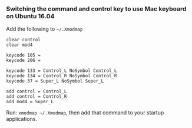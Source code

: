 ### Switching the command and control key to use Mac keyboard on Ubuntu 16.04

Add the following to `~/.Xmodmap`

```
clear control
clear mod4

keycode 105 =
keycode 206 =

keycode 133 = Control_L NoSymbol Control_L
keycode 134 = Control_R NoSymbol Control_R
keycode 37 = Super_L NoSymbol Super_L

add control = Control_L
add control = Control_R
add mod4 = Super_L
```

Run: `xmodmap ~/.Xmodmap`, then add that command to your startup applications.
